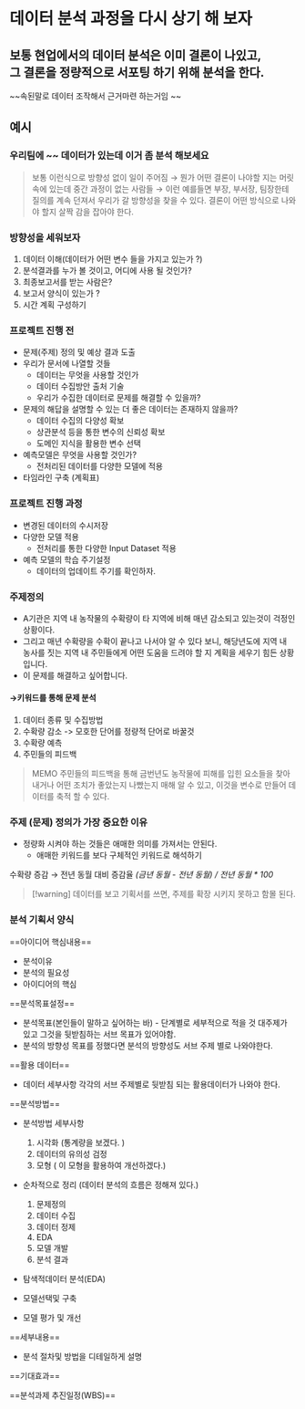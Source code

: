 # 데이터 분석 과정을 다시 상기 해 보자


## 보통 현업에서의 데이터 분석은 이미 결론이 나있고, <br>그 결론을 정량적으로 서포팅 하기 위해 분석을 한다. 
~~속된말로 데이터 조작해서 근거마련 하는거임 ~~

## 예시

### **우리팀에 ~~ 데이터가 있는데 이거 좀 분석 해보세요**

> 보통 이런식으로 방향성 없이 일이 주어짐
> → 뭔가 어떤 결론이 나야할 지는 머릿속에 있는데 중간 과정이 없는 사람들
> → 이런 예를들면 부장, 부서장, 팀장한테 질의를 계속 던져서 우리가 갈 방향성을 찾을 수 있다.
> 결론이 어떤 방식으로 나와야 할지 살짝 감을 잡아야 한다.

### 방향성을 세워보자

1. 데이터 이해(데이터가 어떤 변수 들을 가지고 있는가 ?)
2. 분석결과를 누가 볼 것이고, 어디에 사용 될 것인가?
3. 최종보고서를 받는 사람은?
4. 보고서 양식이 있는가 ?
5. 시간 계획 구성하기

### 프로젝트 진행 전 

-  문제(주제) 정의 및 예상 결과 도출
-  우리가 문서에 나열할 것들
	- 데이터는 무엇을 사용할 것인가
	- 데이터 수집방안 출처 기술
	- 우리가 수집한 데이터로 문제를 해결할 수 있을까?
- 문제의 해답을 설명할 수 있는 더 좋은 데이터는 존재하지 않을까?
	- 데이터 수집의 다양성 확보
	- 상관분석 등을 통한 변수의 신뢰성 확보
	- 도메인 지식을 활용한 변수 선택
- 예측모델은 무엇을 사용할 것인가?
	- 전처리된 데이터를 다양한 모델에 적용
- 타임라인 구축 (계획표)

### 프로젝트 진행 과정

- 변경된 데이터의 수시저장
- 다양한 모델 적용
	- 전처리를 통한 다양한 Input Dataset 적용
- 예측 모델의 학습 주기설정
	- 데이터의 업데이트 주기를 확인하자.


### 주제정의

- A기관은 지역 내 농작물의 수확량이 타 지역에 비해 매년 감소되고 있는것이 걱정인 상황이다.
- 그리고 매년 수확량을 수확이 끝나고 나서야 알 수 있다 보니, 해당년도에 지역 내 농사를 짓는 지역 내 주민들에게 어떤 도움을 드려야 할 지 계획을 세우기 힘든 상황입니다.
- 이 문제를 해결하고 싶어합니다.

#### →키워드를 통해 문제 분석

1. 데이터 종류 및 수집방법
2. 수확량 감소 -> 모호한 단어를 정량적 단어로 바꿀것
3. 수확량 예측
4. 주민들의 피드백

>MEMO
>주민들의 피드백을 통해 금번년도 농작물에 피해를 입힌 요소들을 찾아내거나
>어떤 조치가 좋았는지 나빴는지 매해 알 수 있고, 
>이것을 변수로 만들어 데이터를 축적 할 수 있다.

### 주제 (문제) 정의가 가장 중요한 이유

- 정량화 시켜야 하는 것들은 애매한 의미를 가져서는 안된다.
	- 애매한 키워드를 보다 구체적인 키워드로 해석하기

수확량 증감 → 전년 동월 대비 증감율 *(금년 동월 - 전년 동월) / 전년 동월   * 100*

>[!warning] 데이터를 보고 기획서를 쓰면, 주제를 확장 시키지 못하고 함몰 된다. 

### 분석 기획서 양식


==아이디어 핵심내용==
- 분석이유
- 분석의 필요성
- 아이디어의 핵심

==분석목표설정==
- 분석목표(본인들이 말하고 싶어하는 바) - 단계별로 세부적으로 적을 것
	대주제가 있고 그것을 뒷받침하는 서브 목표가 있어야함.
- 분석의 방향성 
	목표를 정했다면 분석의 방향성도 서브 주제 별로 나와야한다.

==활용 데이터==
- 데이터 세부사항
	각각의 서브 주제별로 뒷받침 되는 활용데이터가 나와야 한다.

==분석방법==
- 분석방법 세부사항
	1. 시각화 (통계량을 보겠다. ) 
	2. 데이터의 유의성 검정 
	3. 모형 ( 이 모형을 활용하여 개선하겠다.)

- 순차적으로 정리 (데이터 분석의 흐름은 정해져 있다.)
	1. 문제정의
	2. 데이터 수집
	3. 데이터 정제
	4. EDA
	5. 모델 개발 
	6. 분석 결과
- 탐색적데이터 분석(EDA)
- 모델선택및 구축
- 모델 평가 및 개선

==세부내용==
- 분석 절차및 방법을 디테일하게 설명

==기대효과==

==분석과제 추진일정(WBS)==

